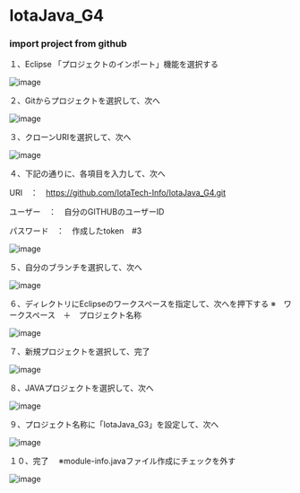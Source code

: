 # IotaJava_G4

### import project from github
１、Eclipse 「プロジェクトのインポート」機能を選択する

![image](https://user-images.githubusercontent.com/100652381/158002456-7218479a-a75e-41ab-9f94-55b1f9e4cae6.png)

２、Gitからプロジェクトを選択して、次へ

![image](https://user-images.githubusercontent.com/100652381/158002459-e4400234-bbc6-4384-bfa8-1275847ca524.png)

３、クローンURIを選択して、次へ

![image](https://user-images.githubusercontent.com/100652381/158002474-721ba44e-512b-4c8a-a455-89e0fd9ea233.png)

４、下記の通りに、各項目を入力して、次へ

URI　：　https://github.com/IotaTech-Info/IotaJava_G4.git

ユーザー　：　自分のGITHUBのユーザーID

パスワード　：　作成したtoken　#3

![image](https://user-images.githubusercontent.com/100652381/158002519-a51078d6-cef9-4312-9bf6-71c06074ff14.png)

５、自分のブランチを選択して、次へ

![image](https://user-images.githubusercontent.com/100652381/158002611-ab9fde2b-ad13-4414-b491-79cd97b5fc09.png)

６、ディレクトリにEclipseのワークスペースを指定して、次へを押下する
※　ワークスペース　＋　プロジェクト名称

![image](https://user-images.githubusercontent.com/100652381/158002631-13a30657-253f-4291-a1ab-27a6214972ba.png)

７、新規プロジェクトを選択して、完了

![image](https://user-images.githubusercontent.com/100652381/158002667-121c688b-c82d-4717-bc11-8d7d7bea9042.png)

８、JAVAプロジェクトを選択して、次へ

![image](https://user-images.githubusercontent.com/100652381/158002693-b6801d4d-2f13-4545-88d3-f4411b271b35.png)

９、プロジェクト名称に「IotaJava_G3」を設定して、次へ

![image](https://user-images.githubusercontent.com/100652381/158002721-fcae4371-9cf0-4ec5-b2c3-53b479532068.png)

１０、完了　
※module-info.javaファイル作成にチェックを外す

![image](https://user-images.githubusercontent.com/100652381/158002760-d0145cc7-810b-4c73-b1bd-bf1472d78b3f.png)




